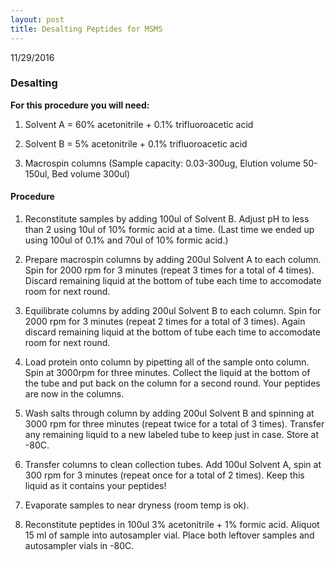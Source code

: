 ```yaml
---
layout: post
title: Desalting Peptides for MSMS
---
```


11/29/2016

### Desalting

__For this procedure you will need:__

1) Solvent A = 60% acetonitrile + 0.1% trifluoroacetic acid

2) Solvent B = 5% acetonitrile + 0.1% trifluoroacetic acid

3) Macrospin columns (Sample capacity: 0.03-300ug, Elution volume 50-150ul, Bed volume 300ul)

#### Procedure

1) Reconstitute samples by adding 100ul of Solvent B. Adjust pH to less than 2 using 10ul of 10% formic acid at a time. (Last time we ended up using 100ul of 0.1% and 70ul of 10% formic acid.)

2) Prepare macrospin columns by adding 200ul Solvent A to each column. Spin for 2000 rpm for 3 minutes (repeat 3 times for a total of 4 times). Discard remaining liquid at the bottom of tube each time to accomodate room for next round.

3) Equilibrate columns by adding 200ul Solvent B to each column. Spin for 2000 rpm for 3 minutes (repeat 2 times for a total of 3 times). Again discard remaining liquid at the bottom of tube each time to accomodate room for next round.

4) Load protein onto column by pipetting all of the sample onto column. Spin at 3000rpm for three minutes. Collect the liquid at the bottom of the tube and put back on the column for a second round. Your peptides are now in the columns.

5) Wash salts through column by adding 200ul Solvent B and spinning at 3000 rpm for three minutes (repeat twice for a total of 3 times). Transfer any remaining liquid to a new labeled tube to keep just in case. Store at -80C.

6) Transfer columns to clean collection tubes. Add 100ul Solvent A, spin at 300 rpm for 3 minutes (repeat once for a total of 2 times). Keep this liquid as it contains your peptides!

7) Evaporate samples to near dryness (room temp is ok).

8) Reconstitute peptides in 100ul 3% acetonitrile + 1% formic acid. Aliquot 15 ml of sample into autosampler vial. Place both leftover samples and autosampler vials in -80C. 



